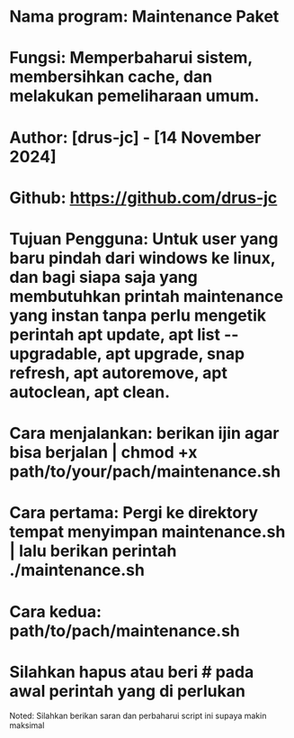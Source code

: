 # Nama program: Maintenance Paket
# Fungsi: Memperbaharui sistem, membersihkan cache, dan melakukan pemeliharaan umum.
# Author: [drus-jc] - [14 November 2024]
# Github: https://github.com/drus-jc
# Tujuan Pengguna: Untuk user yang baru pindah dari windows ke linux, dan bagi siapa saja yang membutuhkan printah maintenance yang instan tanpa perlu mengetik perintah apt update, apt list --upgradable, apt upgrade, snap refresh, apt autoremove, apt autoclean, apt clean.
 
# Cara menjalankan: berikan ijin agar bisa berjalan | chmod +x path/to/your/pach/maintenance.sh
# Cara pertama: Pergi ke direktory tempat menyimpan maintenance.sh | lalu berikan perintah ./maintenance.sh
# Cara kedua: path/to/pach/maintenance.sh
# Silahkan hapus atau beri # pada awal perintah yang di perlukan


Noted: Silahkan berikan saran dan perbaharui script ini supaya makin maksimal
